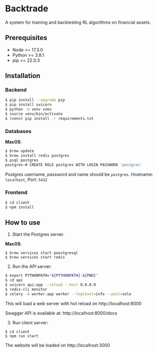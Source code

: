 # Backtrade

A system for training and backtesting RL algorithms on financial assets.

## Prerequisites
* Node >= 17.3.0
* Python >= 3.8.1
* pip >= 22.0.3

## Installation

### Backend
```sh
$ pip install --upgrade pip
$ pip install uvicorn
$ python -m venv vnev
$ source venv/bin/activate
$ (venv) pip install -r requirements.txt
```

### Databases

**MacOS**:
```sh
$ brew update
$ brew install redis postgres
$ psql postgres
postgres-# CREATE ROLE postgres WITH LOGIN PASSWORD 'postgres'
```

Postgres username, password and name should be `postgres`.
Hostname: `localhost`, Port: `5432`

### Frontend
```sh
$ cd client
$ npm install
```

## How to use
1. Start the Postgres server.

**MacOS**:
```
$ brew services start poostgresql
$ brew services start redis
```
2. Run the API server:  
```sh
$ export PYTHONPATH="${PYTHONPATH}:${PWD}"
$ cd api
$ uvicorn api:app --reload --host 0.0.0.0
$ redis-cli monitor
$ celery -A worker.app worker --loglevel=info --pool=solo
```

This will load a web server with hot reload on http://localhost:8000

Swagger API is available at: http://localhost:8000/docs

3. Run client server:
```
$ cd client
$ npm run start
```

The website will be loaded on http://localhost:3000
